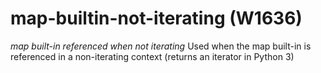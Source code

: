 # map-builtin-not-iterating (W1636)

*map built-in referenced when not iterating* Used when the map built-in
is referenced in a non-iterating context (returns an iterator in Python
3)
